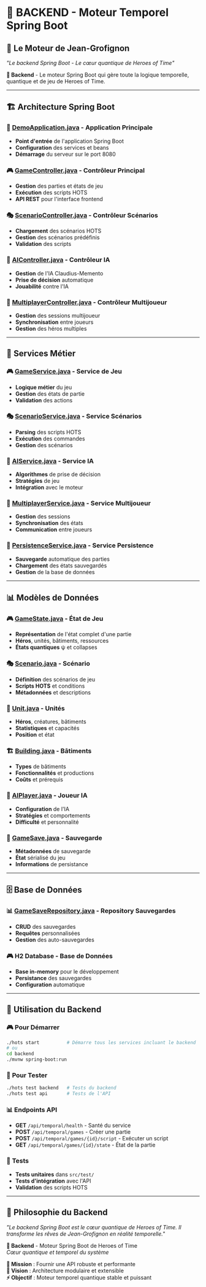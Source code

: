 # 🔧 **BACKEND - Moteur Temporel Spring Boot**

## 🌟 **Le Moteur de Jean-Grofignon**

*"Le backend Spring Boot - Le cœur quantique de Heroes of Time"*

**🔧 Backend** - Le moteur Spring Boot qui gère toute la logique temporelle, quantique et de jeu de Heroes of Time.

---

## 🏗️ **Architecture Spring Boot**

### 🎯 **[DemoApplication.java](src/main/java/com/example/demo/DemoApplication.java)** - Application Principale
- **Point d'entrée** de l'application Spring Boot
- **Configuration** des services et beans
- **Démarrage** du serveur sur le port 8080

### 🎮 **[GameController.java](src/main/java/com/example/demo/controller/GameController.java)** - Contrôleur Principal
- **Gestion** des parties et états de jeu
- **Exécution** des scripts HOTS
- **API REST** pour l'interface frontend

### 🎭 **[ScenarioController.java](src/main/java/com/example/demo/controller/ScenarioController.java)** - Contrôleur Scénarios
- **Chargement** des scénarios HOTS
- **Gestion** des scénarios prédéfinis
- **Validation** des scripts

### 🤖 **[AIController.java](src/main/java/com/example/demo/controller/AIController.java)** - Contrôleur IA
- **Gestion** de l'IA Claudius-Memento
- **Prise de décision** automatique
- **Jouabilité** contre l'IA

### 👥 **[MultiplayerController.java](src/main/java/com/example/demo/controller/MultiplayerController.java)** - Contrôleur Multijoueur
- **Gestion** des sessions multijoueur
- **Synchronisation** entre joueurs
- **Gestion** des héros multiples

---

## 🔧 **Services Métier**

### 🎮 **[GameService.java](src/main/java/com/example/demo/service/GameService.java)** - Service de Jeu
- **Logique métier** du jeu
- **Gestion** des états de partie
- **Validation** des actions

### 🎭 **[ScenarioService.java](src/main/java/com/example/demo/service/ScenarioService.java)** - Service Scénarios
- **Parsing** des scripts HOTS
- **Exécution** des commandes
- **Gestion** des scénarios

### 🤖 **[AIService.java](src/main/java/com/example/demo/service/AIService.java)** - Service IA
- **Algorithmes** de prise de décision
- **Stratégies** de jeu
- **Intégration** avec le moteur

### 👥 **[MultiplayerService.java](src/main/java/com/example/demo/service/MultiplayerService.java)** - Service Multijoueur
- **Gestion** des sessions
- **Synchronisation** des états
- **Communication** entre joueurs

### 💾 **[PersistenceService.java](src/main/java/com/example/demo/service/PersistenceService.java)** - Service Persistence
- **Sauvegarde** automatique des parties
- **Chargement** des états sauvegardés
- **Gestion** de la base de données

---

## 📊 **Modèles de Données**

### 🎮 **[GameState.java](src/main/java/com/example/demo/model/GameState.java)** - État de Jeu
- **Représentation** de l'état complet d'une partie
- **Héros**, unités, bâtiments, ressources
- **États quantiques** ψ et collapses

### 🎭 **[Scenario.java](src/main/java/com/example/demo/model/Scenario.java)** - Scénario
- **Définition** des scénarios de jeu
- **Scripts HOTS** et conditions
- **Métadonnées** et descriptions

### 👤 **[Unit.java](src/main/java/com/example/demo/model/Unit.java)** - Unités
- **Héros**, créatures, bâtiments
- **Statistiques** et capacités
- **Position** et état

### 🏗️ **[Building.java](src/main/java/com/example/demo/model/Building.java)** - Bâtiments
- **Types** de bâtiments
- **Fonctionnalités** et productions
- **Coûts** et prérequis

### 🤖 **[AIPlayer.java](src/main/java/com/example/demo/model/AIPlayer.java)** - Joueur IA
- **Configuration** de l'IA
- **Stratégies** et comportements
- **Difficulté** et personnalité

### 💾 **[GameSave.java](src/main/java/com/example/demo/model/GameSave.java)** - Sauvegarde
- **Métadonnées** de sauvegarde
- **État** sérialisé du jeu
- **Informations** de persistance

---

## 🗄️ **Base de Données**

### 📊 **[GameSaveRepository.java](src/main/java/com/example/demo/repository/GameSaveRepository.java)** - Repository Sauvegardes
- **CRUD** des sauvegardes
- **Requêtes** personnalisées
- **Gestion** des auto-sauvegardes

### 🎮 **H2 Database** - Base de Données
- **Base in-memory** pour le développement
- **Persistance** des sauvegardes
- **Configuration** automatique

---

## 🚀 **Utilisation du Backend**

### 🎮 **Pour Démarrer**
```bash
./hots start          # Démarre tous les services incluant le backend
# ou
cd backend
./mvnw spring-boot:run
```

### 🔧 **Pour Tester**
```bash
./hots test backend   # Tests du backend
./hots test api       # Tests de l'API
```

### 📊 **Endpoints API**
- **GET** `/api/temporal/health` - Santé du service
- **POST** `/api/temporal/games` - Créer une partie
- **POST** `/api/temporal/games/{id}/script` - Exécuter un script
- **GET** `/api/temporal/games/{id}/state` - État de la partie

### 🧪 **Tests**
- **Tests unitaires** dans `src/test/`
- **Tests d'intégration** avec l'API
- **Validation** des scripts HOTS

---

## 🌟 **Philosophie du Backend**

*"Le backend Spring Boot est le cœur quantique de Heroes of Time. Il transforme les rêves de Jean-Grofignon en réalité temporelle."*

**🔧 Backend** - Moteur Spring Boot de Heroes of Time  
*Cœur quantique et temporel du système*

**🎯 Mission** : Fournir une API robuste et performante  
**🌟 Vision** : Architecture modulaire et extensible  
**⚡ Objectif** : Moteur temporel quantique stable et puissant 